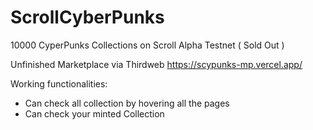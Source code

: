 # ScrollCyberPunks
10000 CyperPunks Collections on Scroll Alpha Testnet ( Sold Out ) 

Unfinished Marketplace via Thirdweb
https://scypunks-mp.vercel.app/

Working functionalities:
- Can check all collection by hovering all the pages
- Can check your minted Collection
